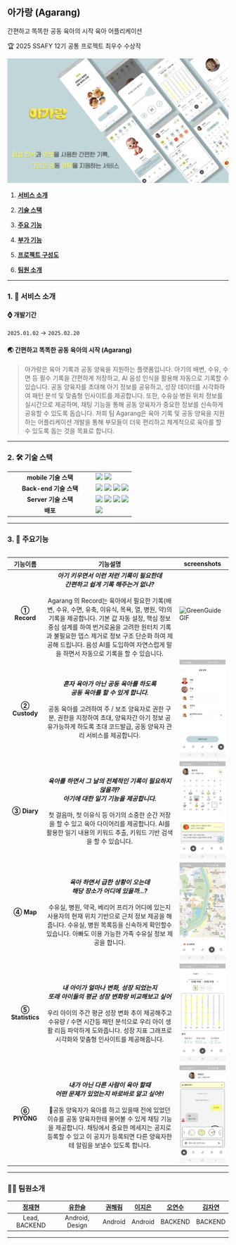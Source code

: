 ## 아가랑 (Agarang)

간편하고 똑똑한 공동 육아의 시작 육아 어플리케이션

🏆 2025 SSAFY 12기 공통 프로젝트 최우수 수상작

![piuda_main](./image/agarang-start.png)

1. [**서비스 소개**](#1)

2. [**기술 스택**](#2)

3. [**주요 기능**](#3)

4. [**부가 기능**](#4)

5. [**프로젝트 구성도**](#5)

6. [**팀원 소개**](#6)

<hr/>

<div id="1"></div>

### 1. 📌 서비스 소개

#### ⌚️ 개발기간

` 2025.01.02 ` → `2025.02.20`

#### 🌏 간편하고 똑똑한 공동 육아의 시작 (Agarang)

>아가랑은 육아 기록과 공동 양육을 지원하는 플랫폼입니다. 아기의 배변, 수유, 수면 등 필수 기록을 간편하게 저장하고, AI 음성 인식을 활용해 자동으로 기록할 수 있습니다.
> 공동 양육자를 초대해 아기 정보를 공유하고, 성장 데이터를 시각화하여 패턴 분석 및 맞춤형 인사이트를 제공합니다. 또한, 수유실·병원 위치 정보를 실시간으로 제공하며, 채팅 기능을 통해 공동 양육자가 중요한 정보를 신속하게 공유할 수 있도록 돕습니다.
> 저희 팀 Agarang은 육아 기록 및 공동 양육을 지원하는 어플리케이션 개발을 통해 부모들이 더욱 편리하고 체계적으로 육아를 할 수 있도록 돕는 것을 목표로 합니다.
<!--①②③④⑤⑥⑦⑧⑨⑩-->

<hr></hr>

<div id="2"></div>

### 2. 🛠 기술 스택

<table>
  <tr>
    <td align="center" width="180"><strong>mobile 기술 스택</strong></td>
    <td>
      <div>
         <img src="https://img.shields.io/badge/flutter-02569B?style=for-the-badge&logo=flutter&logoColor=white"> 
        <img src="https://img.shields.io/badge/android%20studio-3DDC84?style=for-the-badge&logo=android%20studio&logoColor=white">
      </div>
    </td>
  </tr>
  <tr>
    <td align="center" width="180"><strong>Back-end 기술 스택</strong></td>
    <td>
        <img src="https://img.shields.io/badge/springboot-green?style=for-the-badge&logo=springboot&logoColor=white">
        <img src="https://img.shields.io/badge/spring JPA-green?style=for-the-badge&logo=hibernate&logoColor=white">
        <img src="https://img.shields.io/badge/MySQL-4479A1?logo=mysql&style=for-the-badge&logoColor=white">
        <img src="https://img.shields.io/badge/redis-DC382D?style=for-the-badge&logo=redis&logoColor=white"> 
    </td>
  </tr>
  <tr>
    <td align="center" width="180"><strong>Server 기술 스택</strong></td>
    <td>
        <img src="https://img.shields.io/badge/NGINX-009639?&logo=nginx&style=for-the-badge&logoColor=white"/>
        <img src="https://img.shields.io/badge/Docker-2496ED?&logo=docker&style=for-the-badge&logoColor=white"/>
        <img src="https://img.shields.io/badge/Amazon%20EC2-FF9900?style=for-the-badge&logo=amazon-ec2&logoColor=white">
        <img src="https://img.shields.io/badge/Amazon%20S3-569A31?style=for-the-badge&logo=amazon-s3&logoColor=white">
  </tr>
  <tr>
    <td align="center"><strong>배포</strong></td>
    <td>
      <img src="https://img.shields.io/badge/Jenkins-D24939?style=for-the-badge&logo=jenkins&logoColor=white">
      </a>
    </td>
  </tr>
<table>

<hr></hr>

<div id="3"></div>

### 3. 🚀 주요기능

<table>
  <thead>
    <tr>
      <th align="center">기능이름</th>
      <th align="center">기능설명</th>
      <th colspan="2" align="center">screenshots</th>
    </tr>
  </thead>
  <tbody>
    <tr>
      <td align="center"><strong>① Record</strong></td>
      <td align="center">
        <strong> <em> 아기 키우면서 이런 저런 기록이 필요한데</br>간편하고 쉽게 기록 해주는거 없나?</em></strong></br></br>
        Agarang 의 Record는 육아에서 필요한 기록(배변, 수유, 수면, 유축, 이유식, 목욕, 열, 병원, 약)의 기록을 제공합니다. 
        기본 값 자동 설정, 핵심 정보 중심 설계를 하여 번거로움을 고려한 원터치 기록 과 불필요한 뎁스 제거로 정보 구조 단순화 하여 제공해 드립니다. 
        음성 AI를 도입하여 자연스럽게 말을 하면서 자동으로 기록을 할 수 있습니다.
      </td>
      <td><img src="/image/record-1.gif" alt="GreenGuide GIF" width="250" /></td>
    </tr>
    <tr>
      <td align="center"><strong>② Custody</strong></td>
      <td align="center">
        <strong> <em> 혼자 육아가 아닌 공동 육아를 하도록 </br> 공동 육아를 할 수 있게 합니다. </em></strong></br></br>
        공동 육아를 고려하여 주 / 보조 양육자로 권한 구분, 권한을 지정하여 초대, 양육자간 아기 정보 공유가능하게 하도록 초대 코드발급, 공동 양육자 관리 서비스를 제공합니다.
      </td>
      <td><img src="./image/custody-1.jpg" alt="GreenClub GIF" width="250" /></td>
    </tr>
    <tr>
      <td align="center"><strong>③ Diary</strong></td>
      <td align="center">
        <strong> <em> 육아를 하면서 그 날의 전체적인 기록이 필요하지 않을까? </br> 아기에 대한 일기 기능을 제공합니다. </em></strong></br></br>
        첫 걸음마, 첫 이유식 등 아기의 소중한 순간 저장을 할 수 있고 육아 다이어리를 제공합니다.
        AI를 활용한 일기 내용의 키워드 추출, 키워드 기반 검색을 할 수 있습니다. 
      </td>
      <td><img src="./image/diary-1.jpg" alt="GreenAuth GIF" width="250" /></td>
    </tr>
    <tr>
      <td align="center"><strong>④ Map</strong></td>
      <td align="center">
        <strong> <em> 육아 하면서 급한 상황이 오는데 </br> 해당 장소가 어디에 있을까...? </em></strong></br></br>
        수유실, 병원, 약국, 베리어 프리가 어디에 있는지 사용자의 현재 위치 기반으로 근처 정보 제공을 해줍니다.
        수유실, 병원 목록등을 신속하게 확인할수 있습니다. 아빠도 이용 가능한 가족 수유실 정보 제공을 합니다.
      </td>
      <td><img src="./image/map.jpg" alt="" width="250" /></td>
    </tr>
<tr>
      <td align="center"><strong>⑤ Statistics </strong></td>
      <td align="center">
        <strong> <em> 내 아이가 얼마나 변화, 성장 되었는지 </br> 또래 아이들의 평균 성장 변화랑 비교해보고 싶어 </em></strong></br></br>
        우리 아이의 주간 평균 성장 변화 추이 제공해주고 수유량 / 수면 시간등 패턴 분석으로 우리 아이 생활 리듬 파악하게 도와줍니다. 
        성장 지표 그래프로 시각화와 맞춤형 인사이트를 제공해줍니다.
      </td>
      <td><img src="./image/statistics-1.jpg" alt="" width="250" /></td>
    </tr>
    <tr>
      <td align="center"><strong>⑥ PIYONG</strong></td>
      <td align="center">
        <strong> <em> 내가 아닌 다른 사람이 육아 할때  </br> 어떤 문제가 있었는지 바로바로 알고 싶어!! </em></strong></br></br>
        공동 양육자가 육아를 하고 있을때 전에 있었던 이슈를 공동 양육자한테 물어볼 수 있게 채팅 기능을 제공합니다. 채팅에서 중요한 메세지는 공지로 등록할 수 있고 이 공지가 등록되면 다른 양육자한테 알림을 보낼수 있도록 합니다.
      </td>
      <td><img src="./image/piyong.jpg" alt="" width="250" /></td>
    </tr>
  </tbody>
</table>

<!--①②③④⑤⑥⑦⑧⑨⑩-->

<div id="4"></div>

<hr></hr>

<div id="6"></div> 

### 👩‍💻 팀원소개

|         [정재현](https://github.com/hyeonjaez)          |                                   [유한슬]()                                    |                                    [권해림]()                                    |                     [이지은]()                      |                                    [오연수]()                                    |                                    [김자연]()                                    |
|:----------------------------------------------------:|:----------------------------------------------------------------------------:|:-----------------------------------------------------------------------------:|:----------------------------------------------------------------------------:|:-----------------------------------------------------------------------------:|:-----------------------------------:|
|                    Lead, BACKEND                     |                               Android, Design                                |                                    Android                                    |                                     Android                                    |                                    BACKEND                                    |               BACKEND               |

<hr></hr>

<div id="7"></div>
